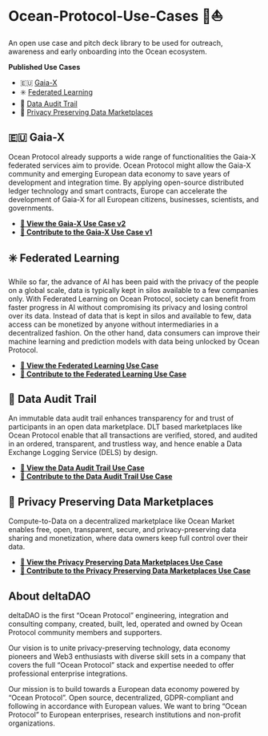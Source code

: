 # Ocean-Protocol-Use-Cases 🌊⛵️
An open use case and pitch deck library to be used for outreach, awareness and early onboarding into the Ocean ecosystem.

**Published Use Cases**
- 🇪🇺 [Gaia-X](#-gaia-x)
- ✳️ [Federated Learning](#%EF%B8%8F-federated-learning)
- 🥾 [Data Audit Trail](#-data-audit-trail)
- 🔐 [Privacy Preserving Data Marketplaces](#-privacy-preserving-data-marketplaces)


## 🇪🇺 Gaia-X

Ocean Protocol already supports a wide range of functionalities the Gaia-X federated services aim to provide. Ocean Protocol might allow the Gaia-X community and emerging European data economy to save years of development and integration time. By applying open-source distributed ledger technology and smart contracts, Europe can accelerate the development of Gaia-X for all European citizens, businesses, scientists, and governments.

- **[📄 View the Gaia-X Use Case v2](https://github.com/deltaDAO/Ocean-Protocol-Use-Cases/blob/main/Ocean%20Protocol%20Use%20Case%20-%20Gaia-X%20v2.pdf)**
- **[📝 Contribute to the Gaia-X Use Case v1](/markdown/Ocean_Protocol_Use_Case-Gaia-X.md)**


## ✳️ Federated Learning

While so far, the advance of AI has been paid with the privacy of the people on a global scale, data is typically kept in silos available to a few companies only. With Federated Learning on Ocean Protocol, society can benefit from faster progress in AI without compromising its privacy and losing control over its data. Instead of data that is kept in silos and available to few, data access can be monetized by anyone without intermediaries in a decentralized fashion. On the other hand, data consumers can improve their machine learning and prediction models with data being unlocked by Ocean Protocol. 

- **[📄 View the Federated Learning Use Case](/Ocean%20Protocol%20Use%20Case%20-%20Federated%20Learning.pdf)**
- **[📝 Contribute to the Federated Learning Use Case](/markdown/Ocean_Protocol_Use_Case-Federated_Learning.md)**


## 🥾 Data Audit Trail

An immutable data audit trail enhances transparency for and trust of participants in an open data marketplace. DLT based marketplaces like Ocean Protocol enable that all transactions are verified, stored, and audited in an ordered, transparent, and trustless way, and hence enable a Data Exchange Logging Service (DELS) by design.

- **[📄 View the Data Audit Trail Use Case](/Ocean%20Protocol%20Use%20Case%20-%20Data%20Audit%20Trail.pdf)**
- **[📝 Contribute to the Data Audit Trail Use Case](/markdown/Ocean_Protocol_Use_Case-Data_Audit_Trail.md)**


## 🔐 Privacy Preserving Data Marketplaces

Compute-to-Data on a decentralized marketplace like Ocean Market enables free, open, transparent, secure, and privacy-preserving data sharing and monetization, where data owners keep full control over their data.

- **[📄 View the Privacy Preserving Data Marketplaces Use Case](/Ocean%20Protocol%20Use%20Case%20-%20Privacy%20Preserving%20Data%20Marketplaces.pdf)**
- **[📝 Contribute to the Privacy Preserving Data Marketplaces Use Case](/markdown/Ocean_Protocol_Use_Case-Privacy_Preserving_Data_Marketplaces.md)**



## About deltaDAO
deltaDAO is the first “Ocean Protocol” engineering, integration and consulting company, created, built, led, operated and owned by Ocean Protocol community members and supporters.

Our vision is to unite privacy-preserving technology, data economy pioneers and Web3 enthusiasts with diverse skill sets in a company that covers the full “Ocean Protocol” stack and expertise needed to offer professional enterprise integrations.

Our mission is to build towards a European data economy powered by “Ocean Protocol”. Open source, decentralized, GDPR-compliant and following in accordance with European values. We want to bring “Ocean Protocol” to European enterprises, research institutions and non-profit organizations.
